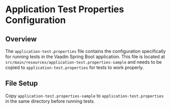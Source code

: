 # Application Test Properties Configuration

## Overview
The `application-test.properties` file contains the configuration specifically for running tests in the Vaadin Spring Boot application. This file is located at `src/main/resources/application-test.properties-sample` and needs to be copied to `application-test.properties` for tests to work properly.


## File Setup
Copy `application-test.properties-sample` to `application-test.properties` in the same directory before running tests.
